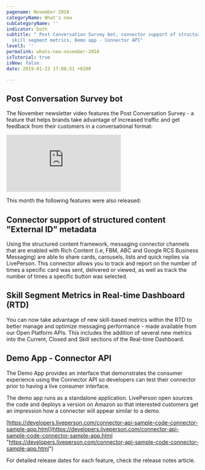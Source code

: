 ```yaml
---
pagename: November 2018
categoryName: What's new
subCategoryName: ''
indicator: both
subtitle: " Post Conversation Survey bot, connector support of structured content,
  skill segment metrics, Demo app - Connector API"
level3: ''
permalink: whats-new-november-2018
isTutorial: true
isNew: false
date: 2019-01-23 17:08:51 +0200

---
```

## Post Conversation Survey bot

The November newsletter video features the Post Conversation Survey - a feature that helps brands take advantage of increased traffic and get feedback from their customers in a conversational format:

<iframe src="https://player.vimeo.com/video/300977058" frameborder="0" webkitallowfullscreen mozallowfullscreen allowfullscreen></iframe>

This month the following features were also released:

## Connector support of structured content "External ID" metadata

Using the structured content framework, messaging connector channels that are enabled with Rich Content (i.e, FBM, ABC and Google RCS Business Messaging) are able to share cards, carousels, lists and quick replies via LivePerson. This connector allows you to track and report on the number of times a specific card was sent, delivered or viewed, as well as track the number of times a specific button was selected.

## Skill Segment Metrics in Real-time Dashboard (RTD)

You can now take advantage of new skill-based metrics within the RTD to better manage and optimize messaging performance - made available from our Open Platform APIs. This includes the addition of several new metrics into the Current, Closed and Skill sections of the Real-time Dashboard.

## Demo App - Connector API

The Demo App provides an interface that demonstrates the consumer experience using the Connector API so developers can test their connector prior to having a live consumer interface.

The demo app runs as a standalone application. LivePerson open sources the code and deploys a version on Amazon so that interested customers get an impression how a connecter will appear similar to a demo.

[https://developers.liveperson.com/connector-api-sample-code-connector-sample-app.html](https://developers.liveperson.com/connector-api-sample-code-connector-sample-app.html "https://developers.liveperson.com/connector-api-sample-code-connector-sample-app.html")

For detailed release dates for each feature, check the release notes article.
